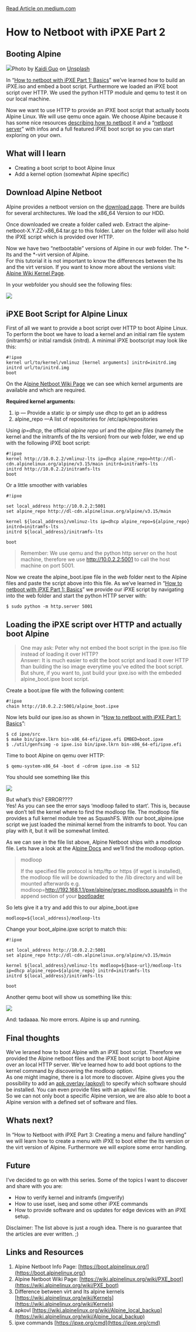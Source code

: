 [Read Article on medium.com](https://medium.com/@peter.bolch/how-to-netboot-with-ipxe-6191ed711348) 

How to Netboot with iPXE Part 2
===============================

Booting Alpine
--------------

![](https://miro.medium.com/max/1400/0*Im4HYlTDlK2AtpOM)Photo by [Kaidi Guo](https://unsplash.com/@kaidi_guo?utm_source=medium&utm_medium=referral) on [Unsplash](https://unsplash.com?utm_source=medium&utm_medium=referral)

In “[How to netboot with iPXE Part 1: Basics](https://medium.com/@peter.bolch/how-to-netboot-with-ipxe-6a41db514dee)” we’ve learned how to build an iPXE.iso and embed a boot script. Furthermore we loaded an iPXE boot script over HTTP. We used the python HTTP module and qemu to test it on our local machine.

Now we want to use HTTP to provide an iPXE boot script that actually boots Alpine Linux. We will use qemu once again. We choose Alpine because it has some nice resources [describing how to netboot](https://wiki.alpinelinux.org/wiki/PXE_boot) it and a “[netboot server](https://boot.alpinelinux.org/)” with infos and a full featured iPXE boot script so you can start exploring on your own.

What will I learn
-----------------

*   Creating a boot script to boot Alpine linux
*   Add a kernel option (somewhat Alpine specific)

Download Alpine Netboot
-----------------------

Alpine provides a netboot version on the [download page](https://alpinelinux.org/downloads/). There are builds for several architectures. We load the x86_64 Version to our HDD.

Once downloaded we create a folder called _web_. Extract the alpine-netboot-X.Y.ZZ-x86_64.tar.gz to this folder. Later on the folder will also hold the iPXE script which is provided over HTTP.

Now we have two “netbootable” versions of Alpine in our _web_ folder. The *-lts and the *-virt version of Alpine.  
For this tutorial it is not important to know the differences between the lts and the virt version. If you want to know more about the versions visit: [Alpine Wiki Kernel Page](https://wiki.alpinelinux.org/wiki/Kernels).

In your webfolder you should see the following files:

![](https://miro.medium.com/max/368/1*pEIL0qTQzkSs7M8-Zrg98g.png)

iPXE Boot Script for Alpine Linux
---------------------------------

First of all we want to provide a boot script over HTTP to boot Alpine Linux. To perform the boot we have to load a kernel and an initial ram file system (initramfs) or initial ramdisk (initrd). A minimal iPXE bootscript may look like this:

```
#!ipxe  
kernel url/to/kernel/vmlinuz [kernel arguments] initrd=initrd.img  
initrd url/to/initrd.img  
boot
```

On the A[lpine Netboot Wiki Page](https://wiki.alpinelinux.org/wiki/PXE_boot) we can see which kernel arguments are available and which are required.

**Required kernel arguments:**

1.  ip — Provide a static ip or simply use dhcp to get an ip address
2.  alpine_repo —A list of repositories for /etc/apk/repositories

Using _ip=dhcp_, the official _alpine repo url_ and the _alpine files_ (namely the kernel and the initramfs of the lts version) from our web folder, we end up with the following iPXE boot script:

```
#!ipxe  
kernel http://10.0.2.2/vmlinuz-lts ip=dhcp alpine_repo=http://dl-cdn.alpinelinux.org/alpine/v3.15/main initrd=initramfs-lts  
initrd http://10.0.2.2/initramfs-lts  
boot
```

Or a little smoother with variables

```
#!ipxe  
  
set local_address http://10.0.2.2:5001  
set alpine_repo http://dl-cdn.alpinelinux.org/alpine/v3.15/main  
  
kernel ${local_address}/vmlinuz-lts ip=dhcp alpine_repo=${alpine_repo} initrd=initramfs-lts  
initrd ${local_address}/initramfs-lts  
  
boot
```

> Remember: We use qemu and the python http server on the host machine, therefore we use http://10.0.2.2:5001 to call the host machine on port 5001.

Now we create the alpine_boot.ipxe file in the _web_ folder next to the Alpine files and paste the script above into this file. As we’ve learned in “[How to netboot with iPXE Part 1: Basics](https://medium.com/@peter.bolch/how-to-netboot-with-ipxe-6a41db514dee)” we provide our iPXE script by navigating into the web folder and start the python HTTP server with:

```
$ sudo python -m http.server 5001
```

Loading the iPXE script over HTTP and actually boot Alpine
----------------------------------------------------------

> One may ask: Peter why not embed the boot script in the ipxe.iso file instead of loading it over HTTP?  
> Answer: It is much easier to edit the boot script and load it over HTTP than building the iso image everytime you’ve edited the boot script.  
> But shure, if you want to, just build your ipxe.iso with the embeded alpine_boot.ipxe boot script.

Create a boot.ipxe file with the following content:

```
#!ipxe  
chain http://10.0.2.2:5001/alpine_boot.ipxe
```

Now lets build our ipxe.iso as shown in “[How to netboot with iPXE Part 1: Basics](https://medium.com/@peter.bolch/how-to-netboot-with-ipxe-6a41db514dee)”:

```
$ cd ipxe/src  
$ make bin/ipxe.lkrn bin-x86_64-efi/ipxe.efi EMBED=boot.ipxe  
$ ./util/genfsimg -o ipxe.iso bin/ipxe.lkrn bin-x86_64-efi/ipxe.efi
```

Time to boot Alpine on qemu over HTTP:

```
$ qemu-system-x86_64 -boot d -cdrom ipxe.iso -m 512
```

You should see something like this

![](https://miro.medium.com/max/1400/1*YWO9dXsAWfwsQJJJm5xXLQ.png)

But what’s this? ERROR????  
Yes! As you can see the error says ‘modloop failed to start’. This is, because we don’t tell the kernel where to find the modloop file. The modloop file provides a full kernel module tree as SquashFS. With our boot_alpine.ipse script we just loaded the minimal kernel from the initramfs to boot. You can play with it, but it will be somewhat limited.

As we can see in the file list above, Alpine Netboot ships with a modloop file. Lets have a look at the A[lpine Docs](https://wiki.alpinelinux.org/wiki/PXE_boot) and we’ll find the modloop option.

> modloop
> 
> If the specified file protocol is http/ftp or https (if wget is installed), the modloop file will be downloaded to the /lib directory and will be mounted afterwards e.g. modloop=http://192.168.1.1/pxe/alpine/grsec.modloop.squashfs in the append section of your [bootloader](https://wiki.alpinelinux.org/wiki/Bootloaders)

So lets give it a try and add this to our alpine_boot.ipxe

```
modloop=${local_address}/modloop-lts
```

Change your boot_alpine.ipxe script to match this:

```
#!ipxe  
  
set local_address http://10.0.2.2:5001  
set alpine_repo http://dl-cdn.alpinelinux.org/alpine/v3.15/main  
  
kernel ${local_address}/vmlinuz-lts modloop=${base-url}/modloop-lts ip=dhcp alpine_repo=${alpine_repo} initrd=initramfs-lts  
initrd ${local_address}/initramfs-lts  
  
boot
```

Another qemu boot will show us something like this:

![](https://miro.medium.com/max/1400/1*iIj6U8nhVSvvTyWsphb6dg.png)

And: tadaaaa. No more errors. Alpine is up and running.

Final thoughts
--------------

We’ve leraned how to boot Alpine with an iPXE boot script. Therefore we provided the Alpine netboot files and the iPXE boot script to boot Alpine over an local HTTP server. We’ve learned how to add boot options to the kernel command by discovering the modloop option.  
As one might imagine, there is a lot more to discover. Alpine gives you the possibility to add an [apk overlay (apkovl)](https://wiki.alpinelinux.org/wiki/Alpine_local_backup) to specify which software should be installed. You can even provide files with an apkovl file.  
So we can not only boot a specific Alpine version, we are also able to boot a Alpine version with a defined set of software and files.

Whats next?
-----------

In “How to Netboot with iPXE Part 3: Creating a menu and failure handling” we will learn how to create a menu with iPXE to boot either the lts version or the virt version of Alpine. Furthermore we will explore some error handling.

Future
------

I’ve decided to go on with this series. Some of the topics I want to discover and share with you are:

*   How to verify kernel and initramfs (imgverify)
*   How to use isset, iseq and some other iPXE commands
*   How to provide software and os updates for edge devices with an iPXE setup.

Disclaimer: The list above is just a rough idea. There is no guarantee that the articles are ever written. ;)

Links and Resources
-------------------

1.  Alpine Netboot Info Page: [https://boot.alpinelinux.org/](https://boot.alpinelinux.org/)
2.  Alpine Netboot Wiki Page: [https://wiki.alpinelinux.org/wiki/PXE_boot](https://wiki.alpinelinux.org/wiki/PXE_boot)
3.  Difference between virt and lts alpine kernels [https://wiki.alpinelinux.org/wiki/Kernels](https://wiki.alpinelinux.org/wiki/Kernels)
4.  apkovl [https://wiki.alpinelinux.org/wiki/Alpine_local_backup](https://wiki.alpinelinux.org/wiki/Alpine_local_backup)
5.  ipxe commands [https://ipxe.org/cmd](https://ipxe.org/cmd)
